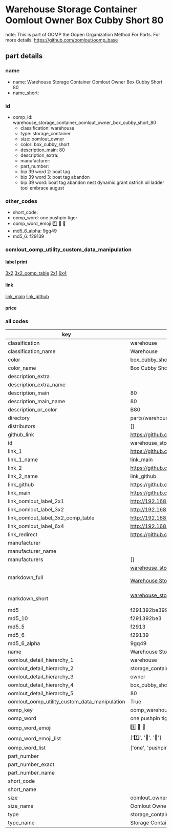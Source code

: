 # Warehouse Storage Container Oomlout Owner Box Cubby Short 80  

note: This is part of OOMP the Oopen Organization Method For Parts. For more details: https://github.com/oomlout/oomp_base

##  part details
  







### name
* name: Warehouse Storage Container Oomlout Owner Box Cubby Short 80
* name_short: 
### id
* oomp_id: warehouse_storage_container_oomlout_owner_box_cubby_short_80
  * classification: warehouse
  * type: storage_container
  * size: oomlout_owner
  * color: box_cubby_short
  * description_main: 80
  * description_extra: 
  * manufacturer: 
  * part_number: 
  * bip 39 word 2: boat tag
  * bip 39 word 3: boat tag abandon
  * bip 39 word: boat tag abandon nest dynamic grant ostrich oil ladder tool embrace august

### other_codes
* short_code: 
* oomp_word: one pushpin tiger
* oomp_word_emoji :one: :pushpin: :tiger:
* md5_6_alpha: 9gq49
* md5_6: f29139






### oomlout_oomp_utility_custom_data_manipulation
#### label print
[3x2](http://192.168.1.245:1112/?label=oomp%209gq49)
[3x2_oomp_table](http://192.168.1.108:1112/?label=oomp%209gq49)
[2x1](http://192.168.1.242:1112/?label=oomp%209gq49)
[6x4](http://192.168.1.55:1112/?label=oomp%209gq49)    

#### link

[link_main](https://github.com/oomlout/oomlout_oomp_version_1_messy/tree/main/parts/warehouse_storage_container_oomlout_owner_box_cubby_short_80) [link_github](https://github.com/oomlout/oomlout_oomp_version_1_messy/tree/main/parts/warehouse_storage_container_oomlout_owner_box_cubby_short_80)                             

#### price







### all codes 
| key | value |  
| --- | --- |  
| classification | warehouse |  
| classification_name | Warehouse |  
| color | box_cubby_short |  
| color_name | Box Cubby Short |  
| description_extra |  |  
| description_extra_name |  |  
| description_main | 80 |  
| description_main_name | 80 |  
| description_or_color | B80 |  
| directory | parts/warehouse_storage_container_oomlout_owner_box_cubby_short_80 |  
| distributors | [] |  
| github_link | https://github.com/oomlout/oomlout_oomp_part_src/tree/main/parts/warehouse_storage_container_oomlout_owner_box_cubby_short_80 |  
| id | warehouse_storage_container_oomlout_owner_box_cubby_short_80 |  
| link_1 | https://github.com/oomlout/oomlout_oomp_version_1_messy/tree/main/parts/warehouse_storage_container_oomlout_owner_box_cubby_short_80 |  
| link_1_name | link_main |  
| link_2 | https://github.com/oomlout/oomlout_oomp_version_1_messy/tree/main/parts/warehouse_storage_container_oomlout_owner_box_cubby_short_80 |  
| link_2_name | link_github |  
| link_github | https://github.com/oomlout/oomlout_oomp_version_1_messy/tree/main/parts/warehouse_storage_container_oomlout_owner_box_cubby_short_80 |  
| link_main | https://github.com/oomlout/oomlout_oomp_version_1_messy/tree/main/parts/warehouse_storage_container_oomlout_owner_box_cubby_short_80 |  
| link_oomlout_label_2x1 | http://192.168.1.242:1112/?label=oomp%209gq49 |  
| link_oomlout_label_3x2 | http://192.168.1.245:1112/?label=oomp%209gq49 |  
| link_oomlout_label_3x2_oomp_table | http://192.168.1.108:1112/?label=oomp%209gq49 |  
| link_oomlout_label_6x4 | http://192.168.1.55:1112/?label=oomp%209gq49 |  
| link_redirect | https://github.com/oomlout/oomlout_oomp_version_1_messy/tree/main/parts/warehouse_storage_container_oomlout_owner_box_cubby_short_80 |  
| manufacturer |  |  
| manufacturer_name |  |  
| manufacturers | [] |  
| markdown_full | [warehouse_storage_container_oomlout_owner_box_cubby_short_80](none)<br>[](none)<br>[Warehouse Storage Container Oomlout Owner Box Cubby Short 80](none)<br><br> |  
| markdown_short | [warehouse_storage_container_oomlout_owner_box_cubby_short_80](none)<br><br> |  
| md5 | f291392be399d39d96a26948003748c6 |  
| md5_10 | f291392be3 |  
| md5_5 | f2913 |  
| md5_6 | f29139 |  
| md5_6_alpha | 9gq49 |  
| name | Warehouse Storage Container Oomlout Owner Box Cubby Short 80 |  
| oomlout_detail_hierarchy_1 | warehouse |  
| oomlout_detail_hierarchy_2 | storage_container |  
| oomlout_detail_hierarchy_3 | owner |  
| oomlout_detail_hierarchy_4 | box_cubby_short |  
| oomlout_detail_hierarchy_5 | 80 |  
| oomlout_oomp_utility_custom_data_manipulation | True |  
| oomp_key | oomp_warehouse_storage_container_oomlout_owner_box_cubby_short_80 |  
| oomp_word | one pushpin tiger |  
| oomp_word_emoji | :one: :pushpin: :tiger: |  
| oomp_word_emoji_list | [':one:', ':pushpin:', ':tiger:'] |  
| oomp_word_list | ['one', 'pushpin', 'tiger'] |  
| part_number |  |  
| part_number_exact |  |  
| part_number_name |  |  
| short_code |  |  
| short_name |  |  
| size | oomlout_owner |  
| size_name | Oomlout Owner |  
| type | storage_container |  
| type_name | Storage Container |  
